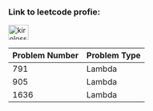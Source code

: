 <h3 align="left">Link to leetcode profie:</h3>
<p align="left">

<a href="https://www.leetcode.com/kirolossedra" target="blank"><img align="center" src="https://raw.githubusercontent.com/rahuldkjain/github-profile-readme-generator/master/src/images/icons/Social/leet-code.svg" alt="kirolossedra" height="30" width="40" /></a>
</p>


| Problem Number | Problem Type       |
|----------------|--------------------|
| 791           | Lambda            |
| 905            | Lambda      |
| 1636           | Lambda      |



